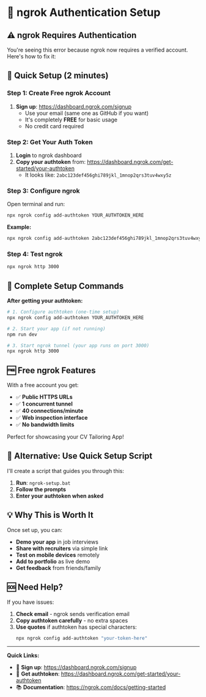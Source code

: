 # 🔐 ngrok Authentication Setup

## ⚠️ ngrok Requires Authentication

You're seeing this error because ngrok now requires a verified account. Here's how to fix it:

## 🚀 Quick Setup (2 minutes)

### Step 1: Create Free ngrok Account
1. **Sign up**: https://dashboard.ngrok.com/signup
   - Use your email (same one as GitHub if you want)
   - It's completely **FREE** for basic usage
   - No credit card required

### Step 2: Get Your Auth Token
1. **Login** to ngrok dashboard
2. **Copy your authtoken** from: https://dashboard.ngrok.com/get-started/your-authtoken
   - It looks like: `2abc123def456ghi789jkl_1mnop2qrs3tuv4wxy5z`

### Step 3: Configure ngrok
Open terminal and run:
```bash
npx ngrok config add-authtoken YOUR_AUTHTOKEN_HERE
```

**Example:**
```bash
npx ngrok config add-authtoken 2abc123def456ghi789jkl_1mnop2qrs3tuv4wxy5z
```

### Step 4: Test ngrok
```bash
npx ngrok http 3000
```

## 🎯 Complete Setup Commands

**After getting your authtoken:**

```bash
# 1. Configure authtoken (one-time setup)
npx ngrok config add-authtoken YOUR_AUTHTOKEN_HERE

# 2. Start your app (if not running)
npm run dev

# 3. Start ngrok tunnel (your app runs on port 3000)
npx ngrok http 3000
```

## 🆓 Free ngrok Features

With a free account you get:
- ✅ **Public HTTPS URLs**
- ✅ **1 concurrent tunnel**
- ✅ **40 connections/minute**
- ✅ **Web inspection interface**
- ✅ **No bandwidth limits**

Perfect for showcasing your CV Tailoring App!

## 🔧 Alternative: Use Quick Setup Script

I'll create a script that guides you through this:

1. **Run**: `ngrok-setup.bat`
2. **Follow the prompts**
3. **Enter your authtoken when asked**

## 💡 Why This is Worth It

Once set up, you can:
- **Demo your app** in job interviews
- **Share with recruiters** via simple link
- **Test on mobile devices** remotely
- **Add to portfolio** as live demo
- **Get feedback** from friends/family

## 🆘 Need Help?

If you have issues:
1. **Check email** - ngrok sends verification email
2. **Copy authtoken carefully** - no extra spaces
3. **Use quotes** if authtoken has special characters:
   ```bash
   npx ngrok config add-authtoken "your-token-here"
   ```

---

**Quick Links:**
- 🔗 **Sign up**: https://dashboard.ngrok.com/signup
- 🔑 **Get authtoken**: https://dashboard.ngrok.com/get-started/your-authtoken
- 📚 **Documentation**: https://ngrok.com/docs/getting-started
